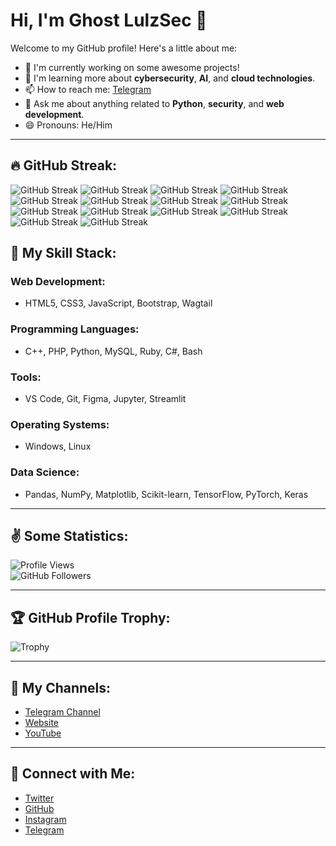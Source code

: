 # Hi, I'm Ghost LulzSec 👋

Welcome to my GitHub profile! Here's a little about me:

- 🔭 I'm currently working on some awesome projects!  
- 🌱 I'm learning more about **cybersecurity**, **AI**, and **cloud technologies**.  
- 📫 How to reach me: [Telegram](https://t.me/WW6WW6WW6)  
- 💬 Ask me about anything related to **Python**, **security**, and **web development**.  
- 😄 Pronouns: He/Him  

---

## 🔥 GitHub Streak:
![GitHub Streak](https://camo.githubusercontent.com/46948cc0e9c3abdcd750963e7760242d29c2be0f779560acec5bc0864e668515/68747470733a2f2f696d672e736869656c64732e696f2f62616467652f2d48544d4c352d4343323430303f7374796c653d666f722d7468652d6261646765266c6f676f3d68746d6c35266c6f676f436f6c6f723d7768697465)
![GitHub Streak](https://camo.githubusercontent.com/d6a7eef87e2b511c331ae48398a5736e51acd1603b36b7e3d32896b816712199/68747470733a2f2f696d672e736869656c64732e696f2f62616467652f2d435353332d4532343830303f7374796c653d666f722d7468652d6261646765266c6f676f3d63737333)
![GitHub Streak](https://camo.githubusercontent.com/13ac98ec182c178a22ad9518fd7a1489ea4a5aa20d165d1360fbdb04385f036e/68747470733a2f2f696d672e736869656c64732e696f2f62616467652f2d4a6176615363726970742d4645373630313f7374796c653d666f722d7468652d6261646765266c6f676f3d6a617661736372697074)
![GitHub Streak](https://camo.githubusercontent.com/30ff9a440ca15733c5477436697f874bfdcbb2ed893a5ade2c3c3147ecce96a6/68747470733a2f2f696d672e736869656c64732e696f2f62616467652f7761677461696c2d4646423833463f7374796c653d666f722d7468652d6261646765266c6f676f3d7761677461696c266c6f676f436f6c6f723d7768697465)
![GitHub Streak](https://camo.githubusercontent.com/e05c84054b7541f5fc2bdf90c12c07876f4eb9dff725bd2e9116f7356e1ab714/68747470733a2f2f696d672e736869656c64732e696f2f62616467652f727562792d4343333432443f7374796c653d666f722d7468652d6261646765266c6f676f3d72756279266c6f676f436f6c6f723d7768697465)
![GitHub Streak](https://camo.githubusercontent.com/089f3c1450415537e05eb4659cd10585281087fd0fb91d3f456b9c6135196b3d/68747470733a2f2f696d672e736869656c64732e696f2f62616467652f7068702d3737374242343f7374796c653d666f722d7468652d6261646765266c6f676f3d706870266c6f676f436f6c6f723d7768697465)
![GitHub Streak](https://camo.githubusercontent.com/5317fb32b37c3ec1e319459be7b53c6453a3572b4dea72240e62682bfabd7552/68747470733a2f2f696d672e736869656c64732e696f2f62616467652f2d4d7953514c2d3330374242443f7374796c653d666f722d7468652d6261646765266c6f676f3d6d7973716c266c6f676f436f6c6f723d7768697465)
![GitHub Streak](https://camo.githubusercontent.com/0e70384c0a0cf64c7e668b5e828e7608d7b4d0bb3646fa89419e72f38f44a6fe/68747470733a2f2f696d672e736869656c64732e696f2f62616467652f2d426173682d3445414132353f7374796c653d666f722d7468652d6261646765266c6f676f3d676e752d62617368266c6f676f436f6c6f723d7768697465)
![GitHub Streak](https://camo.githubusercontent.com/b9326effec4bc941d648d79b2e24ed7c708122671d2540c3277596dc52d640f2/68747470733a2f2f696d672e736869656c64732e696f2f62616467652f4c696e75782d4643433632343f7374796c653d666f722d7468652d6261646765266c6f676f3d6c696e7578266c6f676f436f6c6f723d626c61636b)
![GitHub Streak](https://camo.githubusercontent.com/f68a2292ffd9fd7e467f8b1e6d8e03abc827c414920b59cd031cf6c95abd5ccb/68747470733a2f2f696d672e736869656c64732e696f2f62616467652f632532332d3233393132303f7374796c653d666f722d7468652d6261646765266c6f676f3d632d7368617270266c6f676f436f6c6f723d7768697465)
![GitHub Streak](https://camo.githubusercontent.com/1cc3ed014dbb3cc907789013096c44d0bc78875ee219d9455f619ff18059ac4a/68747470733a2f2f696d672e736869656c64732e696f2f62616467652f57696e646f77732d3030373844363f7374796c653d666f722d7468652d6261646765266c6f676f3d77696e646f7773266c6f676f436f6c6f723d7768697465)
![GitHub Streak](https://camo.githubusercontent.com/84ac50099af30158b00430657e176cb2538339ec20f622e9bdaca9bcdf22bc30/68747470733a2f2f696d672e736869656c64732e696f2f62616467652f5079546f7263682d4545344332433f7374796c653d666f722d7468652d6261646765266c6f676f3d5079546f726368266c6f676f436f6c6f723d7768697465)
![GitHub Streak](https://camo.githubusercontent.com/8ec96e27db9cf478dee7f2b9c32f3c4242631adb2d72677d47c09e9de2a052dd/68747470733a2f2f696d672e736869656c64732e696f2f62616467652f2d507974686f6e2d3146363541433f7374796c653d666f722d7468652d6261646765266c6f676f3d507974686f6e266c6f676f436f6c6f723d7768697465)
![GitHub Streak](https://camo.githubusercontent.com/b2836d9d9ff5ef9fe649ed582211ad53e2abb57d3da1edc7fa2140e1a7280d5b/68747470733a2f2f696d672e736869656c64732e696f2f62616467652f5363696b69746c6561726e2d4637393331453f7374796c653d666f722d7468652d6261646765266c6f676f3d7363696b69742d6c6561726e266c6f676f436f6c6f723d7768697465)



## 🍁 My Skill Stack:

### Web Development:
- HTML5, CSS3, JavaScript, Bootstrap, Wagtail  

### Programming Languages:
- C++, PHP, Python, MySQL, Ruby, C#, Bash  

### Tools:
- VS Code, Git, Figma, Jupyter, Streamlit  

### Operating Systems:
- Windows, Linux  

### Data Science:
- Pandas, NumPy, Matplotlib, Scikit-learn, TensorFlow, PyTorch, Keras  

---

## ✌️ Some Statistics:

![Profile Views](https://camo.githubusercontent.com/db35b839961e1c9da9170a30908bc75e02fa18e74f4b4c280a53b3a3908d5265/68747470733a2f2f6b6f6d617265762e636f6d2f67687076632f3f757365726e616d653d447244617461594526636f6c6f723d626c7565267374796c653d666c61742d737175617265)  
![GitHub Followers](https://camo.githubusercontent.com/956b3f834b860c549f24a09ec7e1cdde03c2f827e062f3bbd83887c8adc48797/68747470733a2f2f757365722d62616467652e636f6d6d6974746572732e746f702f79656d656e2f44724461746159452e737667)  

---

## 🏆 GitHub Profile Trophy:
![Trophy](https://github-profile-trophy.vercel.app/?username=69d9&theme=onedark)

---

## 🙌 My Channels:
- [Telegram Channel](https://t.me/WW6WW6WW6)  
- [Website](https://example.com)  
- [YouTube](https://youtube.com)  

---

## 🤝 Connect with Me:
- [Twitter](https://twitter.com/ppupp)  
- [GitHub](https://github.com/69d9)  
- [Instagram](https://instagram.com/yourprofile)  
- [Telegram](https://t.me/WW6WW6WW6)

